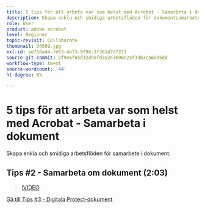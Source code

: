 ```yaml
---
title: 5 tips för att arbeta var som helst med Acrobat - Samarbeta i dokument
description: Skapa enkla och smidiga arbetsflöden för dokumentsamarbete
role: User
product: adobe acrobat
level: Beginner
topic-revisit: Collaborate
thumbnail: 34509.jpg
exl-id: ae750a44-fe63-4b73-9f96-3f361d7d7221
source-git-commit: bf9e6f65d32d95fd3a2e3690e25f33b3ca6ad5dd
workflow-type: tm+mt
source-wordcount: '44'
ht-degree: 0%

---
```


# 5 tips för att arbeta var som helst med Acrobat - Samarbeta i dokument

Skapa enkla och smidiga arbetsflöden för samarbete i dokument.

## Tips #2 - Samarbeta om dokument (2:03)

>[!VIDEO](https://video.tv.adobe.com/v/34509?hidetitle=true)

[Gå till Tips #3 - Digitala Protect-dokument](protect-digital-documents.md)